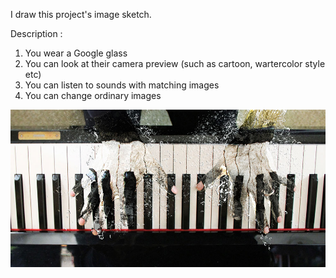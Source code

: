 I draw this project's image sketch.

Description :<br />
1. You wear a Google glass<br />
2. You can look at their camera preview (such as cartoon, wartercolor style etc)<br />
3. You can listen to sounds with matching images<br />
4. You can change ordinary images<br />

![Example Image](../project_images/cover.jpg?raw=true "Example Image")

